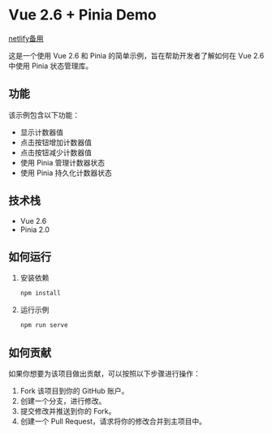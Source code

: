 # Vue 2.6 + Pinia Demo
[netlify备用](https://main--fancy-froyo-08882c.netlify.app/)

这是一个使用 Vue 2.6 和 Pinia 的简单示例，旨在帮助开发者了解如何在 Vue 2.6 中使用 Pinia 状态管理库。

## 功能

该示例包含以下功能：

- 显示计数器值
- 点击按钮增加计数器值
- 点击按钮减少计数器值
- 使用 Pinia 管理计数器状态
- 使用 Pinia 持久化计数器状态

## 技术栈

- Vue 2.6
- Pinia 2.0

## 如何运行

1. 安装依赖

   ```bash
   npm install
   ```

2. 运行示例

   ```bash
   npm run serve
   ```

## 如何贡献

如果你想要为该项目做出贡献，可以按照以下步骤进行操作：

1. Fork 该项目到你的 GitHub 账户。
2. 创建一个分支，进行修改。
3. 提交修改并推送到你的 Fork。
4. 创建一个 Pull Request，请求将你的修改合并到主项目中。

[//]: # (## 许可证)

[//]: # (该项目使用 MIT 许可证，详情请参见 [LICENSE]&#40;https://chat.openai.com/c/LICENSE&#41; 文件。)
